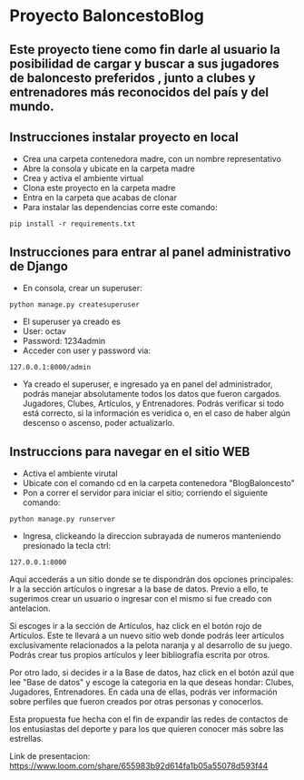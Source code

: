 # Proyecto BaloncestoBlog
## Este proyecto tiene como fin darle al usuario la posibilidad de cargar y buscar a sus jugadores de baloncesto preferidos , junto a clubes y entrenadores más reconocidos del país y del mundo.


## Instrucciones instalar proyecto en local
+ Crea una carpeta contenedora madre, con un nombre representativo
+ Abre la consola y ubicate en la carpeta madre
+ Crea y activa el ambiente virtual
+ Clona este proyecto en la carpeta madre
+ Entra en la carpeta que acabas de clonar
+ Para instalar las dependencias corre este comando:

```
pip install -r requirements.txt
```

## Instrucciones para entrar al panel administrativo de Django
+ En consola, crear un superuser:
```
python manage.py createsuperuser
```
+ El superuser ya creado es 
+ User: octav
+ Password: 1234admin
+ Acceder con user y password via:
```
127.0.0.1:8000/admin
```
+ Ya creado el superuser, e ingresado ya en panel del administrador, podrás manejar absolutamente todos los datos que fueron cargados. Jugadores, Clubes, Artículos, y Entrenadores. Podrás verificar si todo está correcto, si la información es veridica o, en el caso de haber algún descenso o ascenso, poder actualizarlo. 



## Instruccions para navegar en el sitio WEB 
+ Activa el ambiente virutal
+ Ubicate con el comando cd en la carpeta contenedora "BlogBaloncesto"
+ Pon a correr el servidor para iniciar el sitio; corriendo el siguiente comando:
```
python manage.py runserver
```
+ Ingresa, clickeando la direccion subrayada de numeros manteniendo presionado la tecla ctrl:
```
127.0.0.1:8000
```
Aqui accederás a un sitio donde se te dispondrán dos opciones principales: Ir a la sección artículos o ingresar a la base de datos. Previo a ello, te sugerimos crear un usuario o ingresar con el mismo si fue creado con antelacion. 

Si escoges ir a la sección de Artículos, haz click en el botón rojo de Artículos. 
Este te llevará a un nuevo sitio web donde podrás leer artículos exclusivamente relacionados a la pelota naranja y al desarrollo de su juego. Podrás crear tus propios artículos y leer bibliografía escrita por otros. 

Por otro lado, si decides ir a la Base de datos, haz click en el botón azúl que lee "Base de datos" y escoge la categoria en la que deseas hondar: Clubes, Jugadores, Entrenadores. 
En cada una de ellas, podrás ver información sobre perfiles que fueron creados por otras personas y conocerlos.

Esta propuesta fue hecha con el fin de expandir las redes de contactos de los entusiastas del deporte y para los que quieren conocer más sobre las estrellas.

Link de presentacion: https://www.loom.com/share/655983b92d614fa1b05a55078d593f44






```
